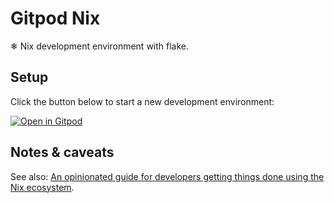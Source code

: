 # Gitpod Nix

❄ Nix development environment with flake.

## Setup

Click the button below to start a new development environment:

[![Open in Gitpod](https://gitpod.io/button/open-in-gitpod.svg)](https://gitpod.io/#https://github.com/coontrun/gitpod-nix)

## Notes & caveats

See also: [An opinionated guide for developers getting things done using the Nix ecosystem](https://nix.dev/).
